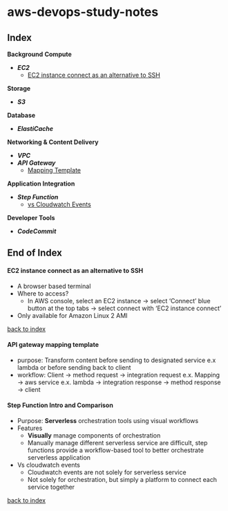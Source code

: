 # aws-devops-study-notes

## Index

**Background**
**Compute**
- ***EC2***
  - [EC2 instance connect as an alternative to SSH ](#ec2-instance-connect-as-an-alternative-to-SSH)
  
**Storage**
- ***S3***

**Database**
- ***ElastiCache***

**Networking & Content Delivery**
- ***VPC***
- ***API Gateway***
  - [Mapping Template](#api-gateway-mapping-template)

**Application Integration**
- ***Step Function***
  - [vs Cloudwatch Events](#step-function-intro-and-comparison)

**Developer Tools**
- ***CodeCommit***
  
  
## End of Index




  
#### EC2 instance connect as an alternative to SSH 
- A browser based terminal 
- Where to access?
  - In AWS console, select an EC2 instance → select ‘Connect’ blue button at the top tabs → select connect with ‘EC2 instance connect’
- Only available for Amazon Linux 2 AMI

[ back to index ](#index)


#### API gateway mapping template
- purpose: Transform content before sending to designated service e.x lambda or before sending back to client
- workflow: Client → method request → integration request e.x. Mapping → aws service e.x. lambda → integration response → method response → client 


#### Step Function Intro and Comparison
- Purpose: **Serverless** orchestration tools using visual workflows
- Features
  - **Visually** manage components of orchestration
  - Manually manage different serverless service are difficult, step functions provide a workflow-based tool to better orchestrate serverless application
- Vs cloudwatch events
  - Cloudwatch events are not solely for serverless service
  - Not solely for orchestration, but simply a platform to connect each service together

[ back to index ](#index)
